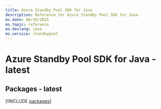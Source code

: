 ```yaml
---
title: Azure Standby Pool SDK for Java
description: Reference for Azure Standby Pool SDK for Java
ms.date: 06/20/2025
ms.topic: reference
ms.devlang: java
ms.service: standbypool
---
```

# Azure Standby Pool SDK for Java - latest
## Packages - latest
[!INCLUDE [packages](standby-pool-index.md)]